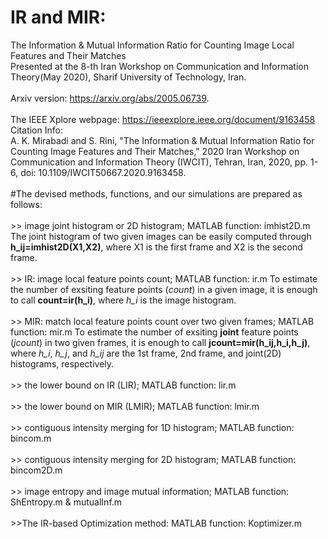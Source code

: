 # IR and MIR:
The Information &amp; Mutual Information Ratio for Counting Image Local Features and Their Matches
\
Presented at the 8-th Iran Workshop on Communication and Information Theory(May 2020), Sharif University of Technology, Iran.
\
\
Arxiv version: https://arxiv.org/abs/2005.06739.
\
\
The IEEE Xplore webpage: https://ieeexplore.ieee.org/document/9163458
\
Citation Info:
\
A. K. Mirabadi and S. Rini, "The Information & Mutual Information Ratio for Counting Image Features and Their Matches," 2020 Iran Workshop on Communication and Information Theory (IWCIT), Tehran, Iran, 2020, pp. 1-6, doi: 10.1109/IWCIT50667.2020.9163458.
\
\
#The devised methods, functions, and our simulations are prepared as follows:
\
\
\>> image joint histogram or 2D histogram; MATLAB function: imhist2D.m
    The joint histogram of two given images can be easily computed through **h_ij=imhist2D(X1,X2)**, where X1 is the first frame and X2 is the second frame.
\
\
\>> IR: image local feature points count; MATLAB function: ir.m
    To estimate the number of exsiting feature points (*count*) in a given image, it is enough to call **count=ir(h_i)**, where *h_i* is the image histogram.
\
\
\>> MIR: match local feature points count over two given frames; MATLAB function: mir.m
    To estimate the number of exsiting **joint** feature points (*jcount*) in two given frames, it is enough to call **jcount=mir(h_ij,h_i,h_j)**, where *h_i*, *h_j*, and *h_ij*     are the 1st frame, 2nd frame, and joint(2D) histograms, respectively.
\
\
\>> the lower bound on IR (LIR); MATLAB function: lir.m
\
\
\>> the lower bound on MIR (LMIR); MATLAB function: lmir.m
\
\
\>> contiguous intensity merging for 1D histogram; MATLAB function: bincom.m
\
\
\>> contiguous intensity merging for 2D histogram; MATLAB function: bincom2D.m
\
\
\>> image entropy and image mutual information; MATLAB function: ShEntropy.m & mutualInf.m
\
\
\>>The IR-based Optimization method: MATLAB function: Koptimizer.m
